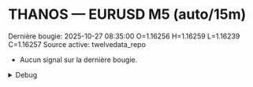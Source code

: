 # THANOS — EURUSD M5 (auto/15m)
Dernière bougie: 2025-10-27 08:35:00  O=1.16256  H=1.16259  L=1.16239  C=1.16257
Source active: twelvedata_repo

- Aucun signal sur la dernière bougie.

<details><summary>Debug</summary>

- TD_API_KEY manquant.

</details>
